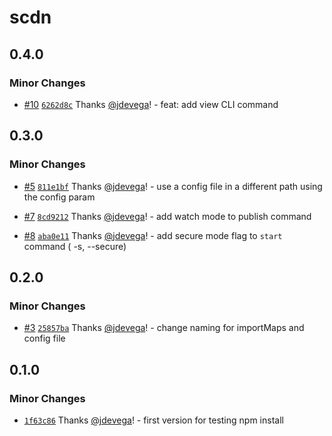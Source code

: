 # scdn

## 0.4.0

### Minor Changes

- [#10](https://github.com/jdevega/smartcdn/pull/10) [`6262d8c`](https://github.com/jdevega/smartcdn/commit/6262d8cb5abda6191c07a42614541938ba7147a0) Thanks [@jdevega](https://github.com/jdevega)! - feat: add view CLI command

## 0.3.0

### Minor Changes

- [#5](https://github.com/jdevega/smartcdn/pull/5) [`811e1bf`](https://github.com/jdevega/smartcdn/commit/811e1bf21981961ba548ffb30bc42de4b4b5038e) Thanks [@jdevega](https://github.com/jdevega)! - use a config file in a different path using the config param

- [#7](https://github.com/jdevega/smartcdn/pull/7) [`8cd9212`](https://github.com/jdevega/smartcdn/commit/8cd9212df61e713d8e69b4b50ca89addd98e1717) Thanks [@jdevega](https://github.com/jdevega)! - add watch mode to publish command

- [#8](https://github.com/jdevega/smartcdn/pull/8) [`aba0e11`](https://github.com/jdevega/smartcdn/commit/aba0e1171d5b26992c671683ba27fbe0dd59b4ef) Thanks [@jdevega](https://github.com/jdevega)! - add secure mode flag to `start` command ( -s, --secure)

## 0.2.0

### Minor Changes

- [#3](https://github.com/jdevega/smartcdn/pull/3) [`25857ba`](https://github.com/jdevega/smartcdn/commit/25857ba83619c46871bdda1cece47c6378038f39) Thanks [@jdevega](https://github.com/jdevega)! - change naming for importMaps and config file

## 0.1.0

### Minor Changes

- [`1f63c86`](https://github.com/jdevega/smartcdn/commit/1f63c86053ab3539f72912172beda1cb584ed764) Thanks [@jdevega](https://github.com/jdevega)! - first version for testing npm install
